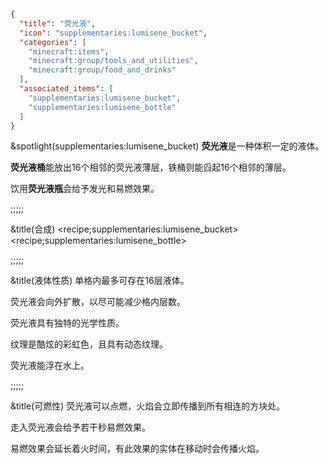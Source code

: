 ```json
{
  "title": "荧光液",
  "icon": "supplementaries:lumisene_bucket",
  "categories": [
    "minecraft:items",
    "minecraft:group/tools_and_utilities",
    "minecraft:group/food_and_drinks"
  ],
  "associated_items": [
    "supplementaries:lumisene_bucket",
    "supplementaries:lumisene_bottle"
  ]
}
```

&spotlight(supplementaries:lumisene_bucket)
**荧光液**是一种体积一定的液体。


**荧光液桶**能放出16个相邻的荧光液薄层，铁桶则能舀起16个相邻的薄层。


饮用**荧光液瓶**会给予发光和易燃效果。

;;;;;

&title(合成)
<recipe;supplementaries:lumisene_bucket>
<recipe;supplementaries:lumisene_bottle>

;;;;;

&title(液体性质)
单格内最多可存在16层液体。


荧光液会向外扩散，以尽可能减少格内层数。


荧光液具有独特的光学性质。


纹理是酷炫的彩虹色，且具有动态纹理。


荧光液能浮在水上。

;;;;;

&title(可燃性)
荧光液可以点燃，火焰会立即传播到所有相连的方块处。


走入荧光液会给予若干秒易燃效果。


易燃效果会延长着火时间，有此效果的实体在移动时会传播火焰。
